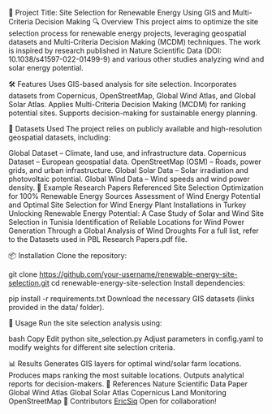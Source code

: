 📌 Project Title: Site Selection for Renewable Energy Using GIS and Multi-Criteria Decision Making
🔍 Overview
This project aims to optimize the site selection process for renewable energy projects, leveraging geospatial datasets and Multi-Criteria Decision Making (MCDM) techniques. The work is inspired by research published in Nature Scientific Data (DOI: 10.1038/s41597-022-01499-9) and various other studies analyzing wind and solar energy potential.

🛠 Features
Uses GIS-based analysis for site selection.
Incorporates datasets from Copernicus, OpenStreetMap, Global Wind Atlas, and Global Solar Atlas.
Applies Multi-Criteria Decision Making (MCDM) for ranking potential sites.
Supports decision-making for sustainable energy planning.

📂 Datasets Used
The project relies on publicly available and high-resolution geospatial datasets, including:

Global Dataset – Climate, land use, and infrastructure data.
Copernicus Dataset – European geospatial data.
OpenStreetMap (OSM) – Roads, power grids, and urban infrastructure.
Global Solar Data – Solar irradiation and photovoltaic potential.
Global Wind Data – Wind speeds and wind power density.
📌 Example Research Papers Referenced
Site Selection Optimization for 100% Renewable Energy Sources
Assessment of Wind Energy Potential and Optimal Site Selection for Wind Energy Plant Installations in Turkey
Unlocking Renewable Energy Potential: A Case Study of Solar and Wind Site Selection in Tunisia
Identification of Reliable Locations for Wind Power Generation Through a Global Analysis of Wind Droughts
For a full list, refer to the Datasets used in PBL Research Papers.pdf file.

📦 Installation
Clone the repository:

git clone https://github.com/your-username/renewable-energy-site-selection.git
cd renewable-energy-site-selection
Install dependencies:

pip install -r requirements.txt
Download the necessary GIS datasets (links provided in the data/ folder).

🚀 Usage
Run the site selection analysis using:

bash
Copy
Edit
python site_selection.py
Adjust parameters in config.yaml to modify weights for different site selection criteria.

📊 Results
Generates GIS layers for optimal wind/solar farm locations.
Produces maps ranking the most suitable locations.
Outputs analytical reports for decision-makers.
📝 References
Nature Scientific Data Paper
Global Wind Atlas
Global Solar Atlas
Copernicus Land Monitoring
OpenStreetMap
👥 Contributors
[EricSiq](https://github.com/EricSiq)
Open for collaboration!
